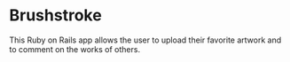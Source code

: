 # Brushstroke

This Ruby on Rails app allows the user to upload their favorite artwork and to comment on the works of others.
